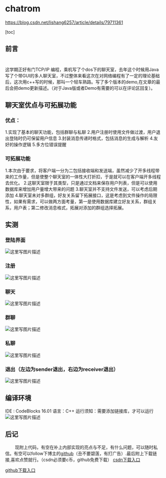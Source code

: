 # chatrom
https://blog.csdn.net/lishang6257/article/details/79711361

[toc]

## 前言
$$ \qquad $$ 这学期正好有门TCP/IP 编程，乘机写了个dos下的聊天室，去年这个时候用Java写了个带GUI的多人聊天室，不过整体来看这次在对网络编程有了一定的理论基础后，这次用c++写的时候，那叫一个轻车熟路。写了多个版本的demo,在文章的最后会把demo更新描述。（对于Java版或者Demo有需要的可以在评论区回复）。
## 聊天室优点与可拓展功能
### 优点：
1.实现了基本的聊天功能，包括群聊与私聊
2.用户注册时使用文件做过渡，用户退出登陆时仍可保留用户信息
3.封装消息传递时格式，包括消息的生成与解析
4.友好的操作逻辑
5.多方位错误提醒

### 可拓展功能
1.本次由于要求，将客户端一分为二包括接收端和发送端，虽然减少了开多线程带来的工作量，但是使整个聊天室的一体性大打折扣，于是就可以在客户端开多线程去优化。
2.这聊天室限于其类型，只是通过文档来保存用户列表，但是可以使用数据库来增加用户量增大带来的问题
3.聊天室并不支持文件发送，可以考虑后期添加
 4.聊天室未对多群组，好友关系留下拓展接口，这是考虑到文件操作的局限性，如果有需求，可以做两方面考量，第一是使用数据库建立好友关系，群组关系，用户表；第二修改消息格式，拓展对添加的群组选择拓展。
## 实测
### 登陆界面

![这里写图片描述](https://img-blog.csdn.net/20180327122423278?watermark/2/text/aHR0cHM6Ly9ibG9nLmNzZG4ubmV0L2xpc2hhbmc2MjU3/font/5a6L5L2T/fontsize/400/fill/I0JBQkFCMA==/dissolve/70)


### 注册

![这里写图片描述](https://img-blog.csdn.net/20180327122658907?watermark/2/text/aHR0cHM6Ly9ibG9nLmNzZG4ubmV0L2xpc2hhbmc2MjU3/font/5a6L5L2T/fontsize/400/fill/I0JBQkFCMA==/dissolve/70)

### 聊天
![这里写图片描述](https://img-blog.csdn.net/20180327122939447?watermark/2/text/aHR0cHM6Ly9ibG9nLmNzZG4ubmV0L2xpc2hhbmc2MjU3/font/5a6L5L2T/fontsize/400/fill/I0JBQkFCMA==/dissolve/70)

### 群聊

![这里写图片描述](https://img-blog.csdn.net/20180327123430300?watermark/2/text/aHR0cHM6Ly9ibG9nLmNzZG4ubmV0L2xpc2hhbmc2MjU3/font/5a6L5L2T/fontsize/400/fill/I0JBQkFCMA==/dissolve/70)

### 私聊
![这里写图片描述](https://img-blog.csdn.net/20180327123449657?watermark/2/text/aHR0cHM6Ly9ibG9nLmNzZG4ubmV0L2xpc2hhbmc2MjU3/font/5a6L5L2T/fontsize/400/fill/I0JBQkFCMA==/dissolve/70)

### 退出（左边为sender退出，右边为receiver退出）
![这里写图片描述](https://img-blog.csdn.net/20180327123506762?watermark/2/text/aHR0cHM6Ly9ibG9nLmNzZG4ubmV0L2xpc2hhbmc2MjU3/font/5a6L5L2T/fontsize/400/fill/I0JBQkFCMA==/dissolve/70)

## 编译环境
IDE : CodeBlocks 16.01
语言：C++
运行须知：需要添加链接库，才可以运行
![这里写图片描述](https://img-blog.csdn.net/20180327125457992?watermark/2/text/aHR0cHM6Ly9ibG9nLmNzZG4ubmV0L2xpc2hhbmc2MjU3/font/5a6L5L2T/fontsize/400/fill/I0JBQkFCMA==/dissolve/70)

## 后记
$\qquad$现附上代码，有空在补上内部实现的亮点与不足，有什么问题，可以随时私信。有空可以follow下博主的[github](https://github.com/lishang6257/chatrom)（丑不要碧莲，有打广告）.最后附上下载链接,喜欢点赞就行。（csdn必须要c币，github免费下载）
[csdn下载入口](https://download.csdn.net/download/lishang6257/10310935)

[github下载入口](https://github.com/lishang6257/chatrom)

